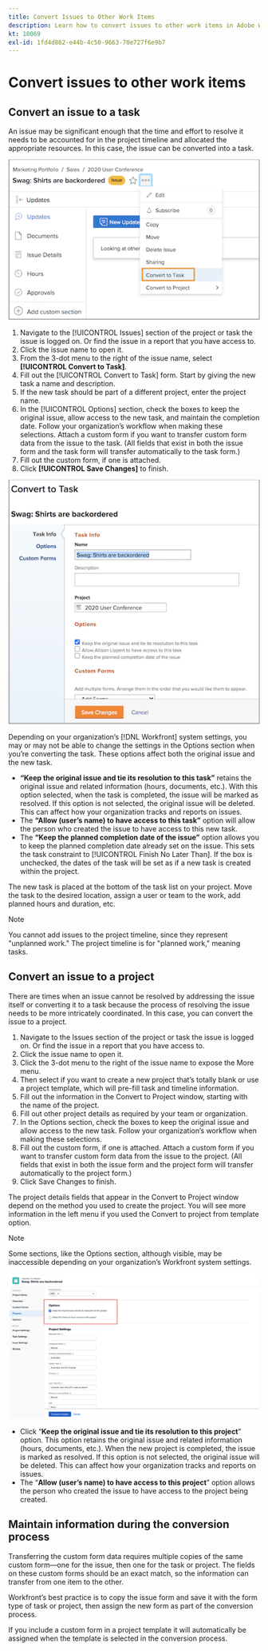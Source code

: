 ```yaml
---
title: Convert Issues to Other Work Items
description: Learn how to convert issues to other work items in Adobe Workfront.
kt: 10069
exl-id: 1fd4d862-e44b-4c50-9663-70e727f6e9b7
---
```

# Convert issues to other work items

## Convert an issue to a task

An issue may be significant enough that the time and effort to resolve it needs to be accounted for in the project timeline and allocated the appropriate resources. In this case, the issue can be converted into a task.

![An image of the [!UICONTROL Convert to Task] option of an issue in [!UICONTROL Workfront].](assets/15-convert-issue-to-task-menu-option.png)

1. Navigate to the [!UICONTROL Issues] section of the project or task the issue is logged on. Or find the issue in a report that you have access to.
1. Click the issue name to open it.
1. From the 3-dot menu to the right of the issue name, select **[!UICONTROL Convert to Task]**.
1. Fill out the [!UICONTROL Convert to Task] form. Start by giving the new task a name and description.
1. If the new task should be part of a different project, enter the project name.
1. In the [!UICONTROL Options] section, check the boxes to keep the original issue, allow access to the new task, and maintain the completion date. Follow your organization’s workflow when making these selections. Attach a custom form if you want to transfer custom form data from the issue to the task. (All fields that exist in both the issue form and the task form will transfer automatically to the task form.)
1. Fill out the custom form, if one is attached.
1. Click **[!UICONTROL Save Changes]** to finish.

![An image of the [!UICONTROL Convert to Task] form of an issue in [!UICONTROL Workfront].](assets/16-convert-to-task-options.png)

Depending on your organization’s [!DNL Workfront] system settings, you may or may not be able to change the settings in the Options section when you’re converting the task. These options affect both the original issue and the new task.

* **“Keep the original issue and tie its resolution to this task”** retains the original issue and related information (hours, documents, etc.). With this option selected, when the task is completed, the issue will be marked as resolved. If this option is not selected, the original issue will be deleted. This can affect how your organization tracks and reports on issues.
* The **“Allow (user’s name) to have access to this task”** option will allow the person who created the issue to have access to this new task.
* The **“Keep the planned completion date of the issue”** option allows you to keep the planned completion date already set on the issue. This sets the task constraint to [!UICONTROL Finish No Later Than]. If the box is unchecked, the dates of the task will be set as if a new task is created within the project.

The new task is placed at the bottom of the task list on your project. Move the task to the desired location, assign a user or team to the work, add planned hours and duration, etc.

>[!NOTE]
>
>You cannot add issues to the project timeline, since they represent "unplanned work." The project timeline is for "planned work," meaning tasks.

## Convert an issue to a project

There are times when an issue cannot be resolved by addressing the issue itself or converting it to a task because the process of resolving the issue needs to be more intricately coordinated. In this case, you can convert the issue to a project. 

1. Navigate to the Issues section of the project or task the issue is logged on. Or find the issue in a report that you have access to.
1. Click the issue name to open it.
1. Click the 3-dot menu to the right of the issue name to expose the More menu.
1. Then select if you want to create a new project that’s totally blank or use a project template, which will pre-fill task and timeline information.
1. Fill out the information in the Convert to Project window, starting with the name of the project.
1. Fill out other project details as required by your team or organization.
1. In the Options section, check the boxes to keep the original issue and allow access to the new task. Follow your organization’s workflow when making these selections.
1. Fill out the custom form, if one is attached. Attach a custom form if you want to transfer custom form data from the issue to the project. (All fields that exist in both the issue form and the project form will transfer automatically to the project form.)
1. Click Save Changes to finish.

The project details fields that appear in the Convert to Project window depend on the method you used to create the project. You will see more information in the left menu if you used the Convert to project from template option.  

>[!NOTE]
>
>Some sections, like the Options section, although visible, may be inaccessible depending on your organization’s Workfront system settings.

![An image of a project screen showing conversion options](assets/conversion-options.png)

* Click “**Keep the original issue and tie its resolution to this project**” option. This option retains the original issue and related information (hours, documents, etc.). When the new project is completed, the issue is marked as resolved. If this option is not selected, the original issue will be deleted. This can affect how your organization tracks and reports on issues.
* The “**Allow (user’s name) to have access to this project**” option allows the person who created the issue to have access to the project being created.

## Maintain information during the conversion process

<!-- Need link to wf one doc article below 

To learn about what information transfers when you convert an issue to a task or project, we recommend you read through the conversion considerations in the Workfront One article, Convert issues. This lists what information is kept when converting issues and what isn’t. Workfront recommends you become familiar with these considerations so you don’t lose important information when converting issues to tasks or projects.

-->

Transferring the custom form data requires multiple copies of the same custom form—one for the issue, then one for the task or project. The fields on these custom forms should be an exact match, so the information can transfer from one item to the other.

Workfront’s best practice is to copy the issue form and save it with the form type of task or project, then assign the new form as part of the conversion process.

<!-- Need link to wf one doc article below

Learn more in the Workfront One article, Transfer custom form data to a larger work item.

-->

<!-- Pro tips graphic -->

If you include a custom form in a project template it will automatically be assigned when the template is selected in the conversion process.

<!-- Learn more graphic and documentation article links 

* Convert issues
* Transfer custom form data to a larger work item
* Overview of resolving and resolvable objects
* Understanding resolving and resolvable objects
* Unlink issues from their resolvable objects

-->
